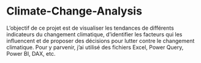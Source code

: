 # Climate-Change-Analysis
L’objectif de ce projet est de visualiser les tendances de différents indicateurs du changement climatique, d’identifier les facteurs qui les influencent et de proposer des décisions pour lutter contre le changement climatique. Pour y parvenir, j’ai utilisé des fichiers Excel, Power Query, Power BI, DAX, etc.
